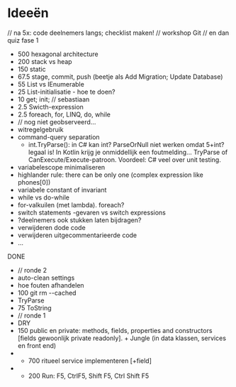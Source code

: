 # Ideeën

// na 5x: code deelnemers langs; checklist maken!
// workshop Git
// en dan quiz fase 1


- 500 hexagonal architecture
- 200 stack vs heap
- 150 static 
- 67.5 stage, commit, push (beetje als Add Migration; Update Database)
- 55 List vs IEnumerable
- 25 List-initialisatie - hoe te doen?
- 10 get; init; // sebastiaan
-  2.5 Swicth-expression 
- 2.5 foreach, for, LINQ, do, while 
- // nog niet geobserveerd...
- witregelgebruik
- command-query separation
	+ int.TryParse(): in C# kan int? ParseOrNull niet werken omdat 5+int? legaal is! In Kotlin krijg je onmiddellijk een foutmelding... TryParse of CanExecute/Execute-patroon. Voordeel: C# veel over unit testing.
- variabelescope minimaliseren
- highlander rule: there can be only one (complex expression like phones[0])
- variabele constant of invariant
- while vs do-while
- for-valkuilen (met lambda). foreach?
- switch statements -gevaren vs switch expressions
- ?deelnemers ook stukken laten bijdragen?
- verwijderen dode code
- verwijderen uitgecommentarieerde code 
- ...

DONE  
- // ronde 2
- auto-clean settings
- hoe fouten afhandelen
- 100 git rm --cached
- TryParse
- 75 ToString 
- // ronde 1
- DRY
- 150 public en private: methods, fields, properties and constructors [fields gewoonlijk private readonly]. + Jungle (in data klassen, services en front end)
- - 700 ritueel service implementeren [+field]
- - 200 Run: F5, CtrlF5, Shift F5, Ctrl Shift F5